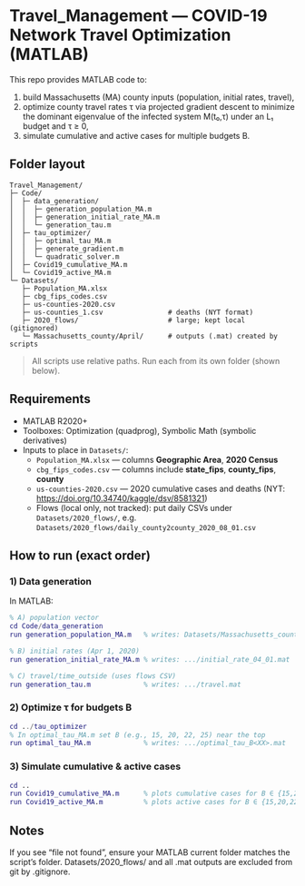 # Travel_Management — COVID-19 Network Travel Optimization (MATLAB)

This repo provides MATLAB code to:
1) build Massachusetts (MA) county inputs (population, initial rates, travel),
2) optimize county travel rates τ via projected gradient descent to minimize the dominant eigenvalue of the infected system M(t₀,τ) under an L₁ budget and τ ≥ 0,
3) simulate cumulative and active cases for multiple budgets B.

## Folder layout
```text
Travel_Management/
├─ Code/
│  ├─ data_generation/
│  │  ├─ generation_population_MA.m
│  │  ├─ generation_initial_rate_MA.m
│  │  └─ generation_tau.m
│  ├─ tau_optimizer/
│  │  ├─ optimal_tau_MA.m
│  │  ├─ generate_gradient.m
│  │  └─ quadratic_solver.m
│  ├─ Covid19_cumulative_MA.m
│  └─ Covid19_active_MA.m
└─ Datasets/
   ├─ Population_MA.xlsx
   ├─ cbg_fips_codes.csv
   ├─ us-counties-2020.csv
   ├─ us-counties_1.csv                # deaths (NYT format)
   ├─ 2020_flows/                      # large; kept local (gitignored)
   └─ Massachusetts_county/April/      # outputs (.mat) created by scripts
```
> All scripts use relative paths. Run each from its own folder (shown below).

## Requirements
- MATLAB R2020+  
- Toolboxes: Optimization (quadprog), Symbolic Math (symbolic derivatives)
- Inputs to place in `Datasets/`:
  - `Population_MA.xlsx` — columns **Geographic Area**, **2020 Census**
  - `cbg_fips_codes.csv` — columns include **state_fips**, **county_fips**, **county**
  - `us-counties-2020.csv` — 2020 cumulative cases and deaths (NYT: https://doi.org/10.34740/kaggle/dsv/8581321)
  - Flows (local only, not tracked): put daily CSVs under `Datasets/2020_flows/`, e.g.
    `Datasets/2020_flows/daily_county2county_2020_08_01.csv`

## How to run (exact order)

### 1) Data generation
In MATLAB:
```matlab
% A) population vector
cd Code/data_generation
run generation_population_MA.m   % writes: Datasets/Massachusetts_county/April/population.mat

% B) initial rates (Apr 1, 2020)
run generation_initial_rate_MA.m % writes: .../initial_rate_04_01.mat

% C) travel/time_outside (uses flows CSV)
run generation_tau.m             % writes: .../travel.mat
```
### 2) Optimize τ for budgets B
```matlab
cd ../tau_optimizer
% In optimal_tau_MA.m set B (e.g., 15, 20, 22, 25) near the top
run optimal_tau_MA.m             % writes: .../optimal_tau_B<XX>.mat
```
### 3) Simulate cumulative & active cases
```matlab
cd ..
run Covid19_cumulative_MA.m      % plots cumulative cases for B ∈ {15,20,22,25}
run Covid19_active_MA.m          % plots active cases for B ∈ {15,20,22,25}
```
## Notes
If you see “file not found”, ensure your MATLAB current folder matches the script’s folder.
Datasets/2020_flows/ and all .mat outputs are excluded from git by .gitignore.
